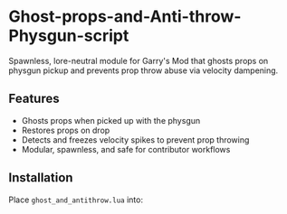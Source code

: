 # Ghost-props-and-Anti-throw-Physgun-script

Spawnless, lore-neutral module for Garry's Mod that ghosts props on physgun pickup and prevents prop throw abuse via velocity dampening.

## Features

- Ghosts props when picked up with the physgun
- Restores props on drop
- Detects and freezes velocity spikes to prevent prop throwing
- Modular, spawnless, and safe for contributor workflows

## Installation

Place `ghost_and_antithrow.lua` into:

